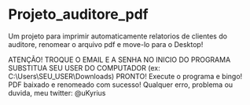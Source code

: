 # Projeto_auditore_pdf
Um projeto para imprimir automaticamente relatorios de clientes do auditore, renomear o arquivo pdf e move-lo para o Desktop!

ATENÇÃO!
TROQUE O EMAIL E A SENHA NO INICIO DO PROGRAMA
SUBSTITUA SEU USER DO COMPUTADOR (ex: C:\Users\SEU_USER\Downloads)
PRONTO!
Execute o programa e bingo! PDF baixado e renomeado com sucesso!
Qualquer erro, problema ou duvida, meu twitter: @uKyrius
